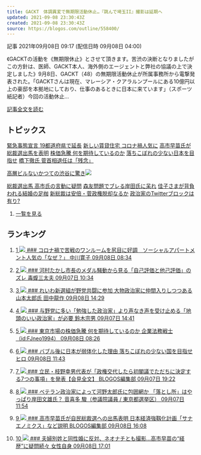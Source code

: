 ```yaml
---
title: GACKT　体調異変で無期限活動休止…『跳んで埼玉II』撮影は延期へ
updated: 2021-09-08 23:30:43Z
created: 2021-09-08 23:30:43Z
source: https://blogos.com/outline/558400/
---
```


 記事
2021年09月08日 09:17 (配信日時 09月08日 04:00)

《GACKTの活動を《無期限休止》とさせて頂きます。苦渋の決断となりましたがこの方針は、医師、GACKT本人、海外側のエージェントと弊社の協議の上で決定しました》9月8日、GACKT（48）の無期限活動休止が所属事務所から電撃発表された。「GACKTさんは現在、マレーシア・クアラルンプールにある10億円以上の豪邸を本拠地にしており、仕事のあるときに日本に来ています」（スポーツ紙記者）今回の活動休止…

[記事全文を読む](https://blogos.com/article/558400/)

## トピックス

[緊急事態宣言 19都道府県で延長](https://blogos.com/outline/558573/)
[新しい賃貸住宅 コロナ禍人気に](https://blogos.com/outline/558368/)
[高市早苗氏が総裁選出馬を表明](https://blogos.com/outline/558523/)
[株価急騰 何を期待しているのか](https://blogos.com/outline/558437/)
[落ちこぼれの少ない日本を目指せ](https://blogos.com/outline/558477/)
[橋下徹氏 菅首相退任は「残念」](https://blogos.com/outline/558467/)

[高層ビルないかつての渋谷に驚き](https://blogos.com/outline/557032/)![](https://static.blogos.com/pc/image/pr/pr_label.png)

[総裁選出馬 高市氏の言動に疑問](https://blogos.com/outline/558526/)
[森友問題でブレる岸田氏に呆れ](https://blogos.com/outline/558380/)
[佳子さまが背負われる結婚の足枷](https://blogos.com/outline/558416/)
[新総裁は安倍・菅政権脱却なるか](https://blogos.com/outline/558443/)
[政治家のTwitterブロックは有り?](https://blogos.com/outline/558439/)
1.   [一覧を見る](https://blogos.com/article/pickup_archive/0/)

## ランキング

1.   [   1  ![](https://static.blogos.com/media/member/176780/icon.png?1631111407)    ### コロナ禍で苦戦のワンルームを尻目に好調　ソーシャルアパートメント人気の「なぜ？」       中川寛子    09月08日 08:34](https://blogos.com/article/558368/)

2.   [   2  ![](https://static.blogos.com/media/member/163606/icon.png?1631111407)    ### 河村たかし市長のメダル騒動から見る「自己評価と他己評価」のズレ       毒蝮三太夫    09月07日 10:34](https://blogos.com/article/558166/)

3.   [   3  ![](https://static.blogos.com/media/member/225/icon.png?1631111407)    ### れいわ新選組が野党共闘に参加 大物政治家に仲間入りしつつある山本太郎氏       田中龍作    09月08日 14:29](https://blogos.com/article/558509/)

4.   [   4  ![](https://static.blogos.com/media/member/28/icon.png?1631111407)    ### 与野党に多い「勉強した政治家」より声なき声を受け止める「地頭のいい政治家」が必要       鈴木宗男    09月07日 14:41](https://blogos.com/article/558319/)

5.   [   5  ![](https://static.blogos.com/media/member/331/icon.png?1631111407)    ### 東京市場の株価急騰 何を期待しているのか       企業法務戦士（id:FJneo1994）    09月08日 08:26](https://blogos.com/article/558437/)

6.   [   6  ![](https://static.blogos.com/media/member/372/icon.png?1631111407)    ### バブル後に日本が弱体化した理由 落ちこぼれの少ない国を目指せ       ヒロ    09月08日 11:43](https://blogos.com/article/558477/)

7.   [   7  ![](https://static.blogos.com/media/member/123/icon.png?1631111407)    ### 立民・枝野幸男代表が「政権交代したら初閣議でただちに決定する7つの事項」を発表【会見全文】       BLOGOS編集部    09月07日 19:22](https://blogos.com/article/558372/)

8.   [   8  ![](https://static.blogos.com/media/member/52579/icon.png?1631111407)    ### ベテラン政治家によって河野太郎氏に包囲網か 「落とし所」はやっぱり岸田文雄氏？       音喜多 駿（参議院議員 / 東京都選挙区）    09月07日 11:54](https://blogos.com/article/558283/)

9.   [   9  ![](https://static.blogos.com/media/member/123/icon.png?1631111407)    ### 高市早苗氏が自民総裁選への出馬表明 日本経済強靱化計画「サナエノミクス」など説明       BLOGOS編集部    09月08日 16:08](https://blogos.com/article/558523/)

10.   [   10  ![](https://static.blogos.com/media/member/146233/icon.png?1631111407)    ### 夫婦別姓と同性婚に反対、ネオナチとも撮影…高市早苗の“経歴”に疑問続々       女性自身    09月08日 17:01](https://blogos.com/article/558526/)